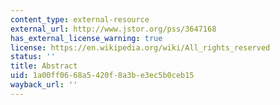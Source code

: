```yaml
---
content_type: external-resource
external_url: http://www.jstor.org/pss/3647168
has_external_license_warning: true
license: https://en.wikipedia.org/wiki/All_rights_reserved
status: ''
title: Abstract
uid: 1a00ff06-68a5-420f-8a3b-e3ec5b0ceb15
wayback_url: ''
---
```


